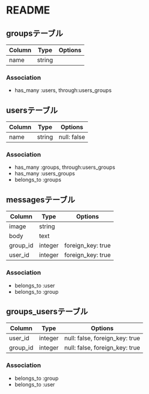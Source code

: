 # README

## groupsテーブル

|Column|Type|Options|
|------|----|-------|
|name|string|

### Association
- has_many :users, through:users_groups

## usersテーブル

|Column|Type|Options|
|------|----|-------|
|name|string|null: false|

### Association
- has_many :groups, through:users_groups
- has_many :users_groups
- belongs_to :groups

## messagesテーブル

|Column|Type|Options|
|------|----|-------|
|image|string|
|body|text|
|group_id|integer|foreign_key: true|
|user_id|integer|foreign_key: true|

### Association
- belongs_to :user
- belongs_to :group

## groups_usersテーブル

|Column|Type|Options|
|------|----|-------|
|user_id|integer|null: false, foreign_key: true|
|group_id|integer|null: false, foreign_key: true|

### Association
- belongs_to :group
- belongs_to :user
